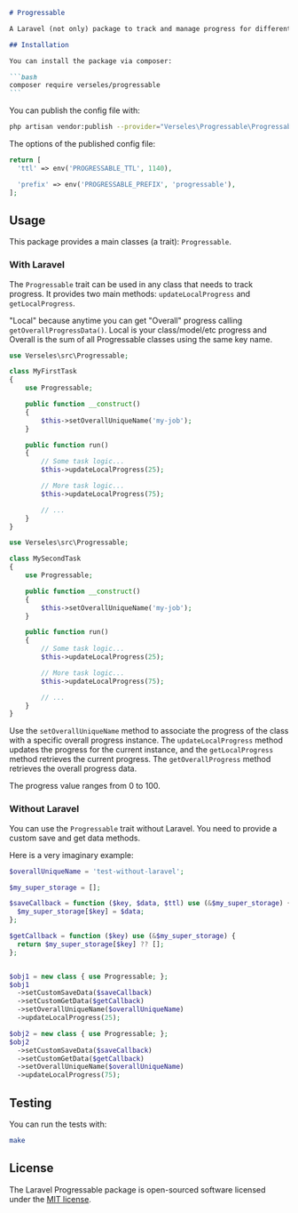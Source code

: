 ````md
# Progressable

A Laravel (not only) package to track and manage progress for different tasks or processes.

## Installation

You can install the package via composer:

```bash
composer require verseles/progressable
```
````

You can publish the config file with:

```bash
php artisan vendor:publish --provider="Verseles\Progressable\ProgressableServiceProvider" --tag="config"
```

The options of the published config file:

```php
return [
  'ttl' => env('PROGRESSABLE_TTL', 1140),

  'prefix' => env('PROGRESSABLE_PREFIX', 'progressable'),
];
```

## Usage

This package provides a main classes (a trait): `Progressable`.

### With Laravel

The `Progressable` trait can be used in any class that needs to track progress. It provides two main methods: `updateLocalProgress` and `getLocalProgress`.

"Local" because anytime you can get "Overall" progress calling `getOverallProgressData()`. Local is your class/model/etc progress and Overall is the sum of all Progressable classes using the same key name.

```php
use Verseles\src\Progressable;

class MyFirstTask
{
    use Progressable;

    public function __construct()
    {
        $this->setOverallUniqueName('my-job');
    }

    public function run()
    {
        // Some task logic...
        $this->updateLocalProgress(25);

        // More task logic...
        $this->updateLocalProgress(75);

        // ...
    }
}
```

```php
use Verseles\src\Progressable;

class MySecondTask
{
    use Progressable;

    public function __construct()
    {
        $this->setOverallUniqueName('my-job');
    }

    public function run()
    {
        // Some task logic...
        $this->updateLocalProgress(25);

        // More task logic...
        $this->updateLocalProgress(75);

        // ...
    }
}
```

Use the `setOverallUniqueName` method to associate the progress of the class with a specific overall progress instance. The `updateLocalProgress` method updates the progress for the current instance, and the `getLocalProgress` method retrieves the current progress. The `getOverallProgress` method retrieves the overall progress data.

The progress value ranges from 0 to 100.

### Without Laravel

You can use the `Progressable` trait without Laravel. You need to provide a custom save and get data methods.

Here is a very imaginary example:

```php
$overallUniqueName = 'test-without-laravel';

$my_super_storage = [];

$saveCallback = function ($key, $data, $ttl) use (&$my_super_storage) {
  $my_super_storage[$key] = $data;
};

$getCallback = function ($key) use (&$my_super_storage) {
  return $my_super_storage[$key] ?? [];
};


$obj1 = new class { use Progressable; };
$obj1
  ->setCustomSaveData($saveCallback)
  ->setCustomGetData($getCallback)
  ->setOverallUniqueName($overallUniqueName)
  ->updateLocalProgress(25);

$obj2 = new class { use Progressable; };
$obj2
  ->setCustomSaveData($saveCallback)
  ->setCustomGetData($getCallback)
  ->setOverallUniqueName($overallUniqueName)
  ->updateLocalProgress(75);

```

## Testing

You can run the tests with:

```bash
make
```

## License

The Laravel Progressable package is open-sourced software licensed under the [MIT license](./LICENSE.md).
